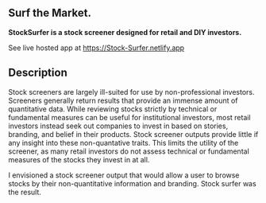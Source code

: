 ## Surf the Market.
**StockSurfer is a stock screener designed for retail and DIY investors.**

See live hosted app at https://Stock-Surfer.netlify.app

## Description

Stock screeners are largely ill-suited for use by non-professional investors. Screeners generally return results that provide an immense amount of quantitative data. While reviewing stocks strictly by technical or fundamental measures can be useful for institutional investors, most retail investors instead seek out companies to invest in based on stories, branding, and belief in their products. Stock screener outputs provide little if any insight into these non-quantative traits. This limits the utility of the screener, as many retail investors do not assess technical or fundamental measures of the stocks they invest in at all.

I envisioned a stock screener output that would allow a user to browse stocks by their non-quantitative information and branding. Stock surfer was the result.
